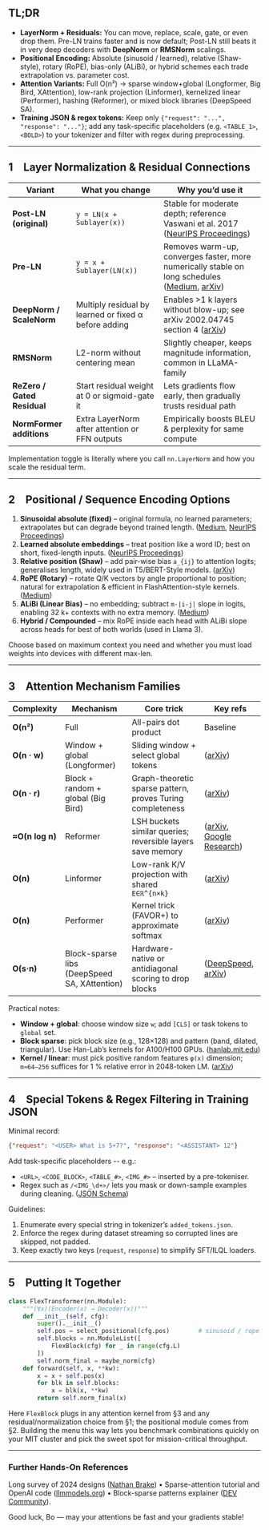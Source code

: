 ## TL;DR

* **LayerNorm + Residuals:** You can move, replace, scale, gate, or even drop them. Pre-LN trains faster and is now default; Post-LN still beats it in very deep decoders with **DeepNorm** or **RMSNorm** scalings.
* **Positional Encoding:** Absolute (sinusoid / learned), relative (Shaw-style), rotary (RoPE), bias-only (ALiBi), or hybrid schemes each trade extrapolation vs. parameter cost.
* **Attention Variants:** Full O(n²) → sparse window+global (Longformer, Big Bird, XAttention), low-rank projection (Linformer), kernelized linear (Performer), hashing (Reformer), or mixed block libraries (DeepSpeed SA).
* **Training JSON & regex tokens:** Keep only `{"request": "...", "response": "..."}`; add any task-specific placeholders (e.g. `<TABLE_1>`, `<BOLD>`) to your tokenizer and filter with regex during preprocessing.

---

## 1 Layer Normalization & Residual Connections

| Variant                     | What you change                                       | Why you’d use it                                                                                       |
| --------------------------- | ----------------------------------------------------- | ------------------------------------------------------------------------------------------------------ |
| **Post-LN (original)**      | `y = LN(x + Sublayer(x))`                             | Stable for moderate depth; reference Vaswani et al. 2017 ([NeurIPS Proceedings][1])                    |
| **Pre-LN**                  | `y = x + Sublayer(LN(x))`                             | Removes warm-up, converges faster, more numerically stable on long schedules ([Medium][2], [arXiv][3]) |
| **DeepNorm / ScaleNorm**    | Multiply residual by learned or fixed α before adding | Enables >1 k layers without blow-up; see arXiv 2002.04745 section 4 ([arXiv][3])                       |
| **RMSNorm**                 | L2-norm without centering mean                        | Slightly cheaper, keeps magnitude information, common in LLaMA-family                                  |
| **ReZero / Gated Residual** | Start residual weight at 0 or sigmoid-gate it         | Lets gradients flow early, then gradually trusts residual path                                         |
| **NormFormer additions**    | Extra LayerNorm after attention or FFN outputs        | Empirically boosts BLEU & perplexity for same compute                                                  |

Implementation toggle is literally where you call `nn.LayerNorm` and how you scale the residual term.

---

## 2 Positional / Sequence Encoding Options

1. **Sinusoidal absolute (fixed)** – original formula, no learned parameters; extrapolates but can degrade beyond trained length. ([Medium][4], [NeurIPS Proceedings][1])
2. **Learned absolute embeddings** – treat position like a word ID; best on short, fixed-length inputs. ([NeurIPS Proceedings][1])
3. **Relative position (Shaw)** – add pair-wise bias `a_{ij}` to attention logits; generalises length, widely used in T5/BERT-Style models. ([arXiv][5])
4. **RoPE (Rotary)** – rotate Q/K vectors by angle proportional to position; natural for extrapolation & efficient in FlashAttention-style kernels. ([Medium][6])
5. **ALiBi (Linear Bias)** – no embedding; subtract `m·|i-j|` slope in logits, enabling 32 k+ contexts with no extra memory. ([Medium][7])
6. **Hybrid / Compounded** – mix RoPE inside each head with ALiBi slope across heads for best of both worlds (used in Llama 3).

Choose based on maximum context you need and whether you must load weights into devices with different max-len.

---

## 3 Attention Mechanism Families

| Complexity      | Mechanism                                    | Core trick                                                 | Key refs                             |
| --------------- | -------------------------------------------- | ---------------------------------------------------------- | ------------------------------------ |
| **O(n²)**       | Full                                         | All-pairs dot product                                      | Baseline                             |
| **O(n · w)**    | Window + global (Longformer)                 | Sliding window  + select global tokens                     | ([arXiv][8])                         |
| **O(n · r)**    | Block + random + global (Big Bird)           | Graph-theoretic sparse pattern, proves Turing completeness | ([arXiv][9])                         |
| **≈O(n log n)** | Reformer                                     | LSH buckets similar queries; reversible layers save memory | ([arXiv][10], [Google Research][11]) |
| **O(n)**        | Linformer                                    | Low-rank K/V projection with shared `E∈ℝ^{n×k}`            | ([arXiv][12])                        |
| **O(n)**        | Performer                                    | Kernel trick (FAVOR+) to approximate softmax               | ([arXiv][13])                        |
| **O(s·n)**      | Block-sparse libs (DeepSpeed SA, XAttention) | Hardware-native  or antidiagonal scoring to drop blocks    | ([DeepSpeed][14], [arXiv][15])       |

Practical notes:

* **Window + global**: choose window size `w`; add `[CLS]` or task tokens to `global` set.
* **Block sparse**: pick block size (e.g., 128×128) and pattern (band, dilated, triangular). Use Han-Lab’s kernels for A100/H100 GPUs. ([hanlab.mit.edu][16])
* **Kernel / linear**: must pick positive random features `φ(x)` dimension; `m≈64–256` suffices for 1 % relative error in 2048-token LM. ([arXiv][13])

---

## 4 Special Tokens & Regex Filtering in Training JSON

Minimal record:

```json
{"request": "<USER> What is 5+7?", "response": "<ASSISTANT> 12"}
```

Add task-specific placeholders -- e.g.:

* `<URL>`, `<CODE_BLOCK>`, `<TABLE_#>`, `<IMG_#>` – inserted by a pre-tokeniser.
* Regex such as `/<IMG_\d+>/` lets you mask or down-sample examples during cleaning. ([JSON Schema][17])

Guidelines:

1. Enumerate every special string in tokenizer’s `added_tokens.json`.
2. Enforce the regex during dataset streaming so corrupted lines are skipped, not padded.
3. Keep exactly two keys (`request`, `response`) to simplify SFT/ILQL loaders.

---

## 5 Putting It Together

```python
class FlexTransformer(nn.Module):
    """(∀x)(Encoder(x) → Decoder(x))"""
    def __init__(self, cfg):
        super().__init__()
        self.pos = select_positional(cfg.pos)        # sinusoid / rope / alibi…
        self.blocks = nn.ModuleList([
            FlexBlock(cfg) for _ in range(cfg.L)
        ])
        self.norm_final = maybe_norm(cfg)
    def forward(self, x, **kw):
        x = x + self.pos(x)
        for blk in self.blocks:
            x = blk(x, **kw)
        return self.norm_final(x)
```

Here `FlexBlock` plugs in any attention kernel from §3 and any residual/normalization choice from §1; the positional module comes from §2. Building the menu this way lets you benchmark combinations quickly on your MIT cluster and pick the sweet spot for mission-critical throughput.

---

### Further Hands-On References

Long survey of 2024 designs ([Nathan Brake][18]) • Sparse-attention tutorial and OpenAI code ([llmmodels.org][19]) • Block-sparse patterns explainer ([DEV Community][20]).

Good luck, Bo — may your attentions be fast and your gradients stable!

[1]: https://papers.neurips.cc/paper/7181-attention-is-all-you-need.pdf?utm_source=chatgpt.com "[PDF] Attention is All you Need - NIPS papers"
[2]: https://sh-tsang.medium.com/review-pre-ln-transformer-on-layer-normalization-in-the-transformer-architecture-b6c91a89e9ab?utm_source=chatgpt.com "Review — Pre-LN Transformer: On Layer Normalization in the ..."
[3]: https://arxiv.org/pdf/2002.04745?utm_source=chatgpt.com "[PDF] On Layer Normalization in the Transformer Architecture - arXiv"
[4]: https://medium.com/%40shravankoninti/transformers-attention-is-all-you-need-positional-encoding-485dcc1019fe?utm_source=chatgpt.com "Transformers: Attention is all you need — Positional Encoding"
[5]: https://arxiv.org/abs/1803.02155?utm_source=chatgpt.com "Self-Attention with Relative Position Representations"
[6]: https://medium.com/ai-insights-cobet/rotary-positional-embeddings-a-detailed-look-and-comprehensive-understanding-4ff66a874d83?utm_source=chatgpt.com "Rotary Positional Embeddings: A Detailed Look and ... - Medium"
[7]: https://medium.com/%40pajakamy/alibi-attention-with-linear-biases-942abe042e9f?utm_source=chatgpt.com "ALiBi: Attention with Linear Biases | by Amy Pajak - Medium"
[8]: https://arxiv.org/abs/2004.05150?utm_source=chatgpt.com "Longformer: The Long-Document Transformer"
[9]: https://arxiv.org/abs/2007.14062?utm_source=chatgpt.com "Big Bird: Transformers for Longer Sequences"
[10]: https://arxiv.org/abs/2001.04451?utm_source=chatgpt.com "Reformer: The Efficient Transformer"
[11]: https://research.google/blog/reformer-the-efficient-transformer/?utm_source=chatgpt.com "Reformer: The Efficient Transformer - Google Research"
[12]: https://arxiv.org/abs/2006.04768?utm_source=chatgpt.com "[2006.04768] Linformer: Self-Attention with Linear Complexity - arXiv"
[13]: https://arxiv.org/abs/2009.14794?utm_source=chatgpt.com "[2009.14794] Rethinking Attention with Performers - arXiv"
[14]: https://www.deepspeed.ai/tutorials/sparse-attention/?utm_source=chatgpt.com "DeepSpeed Sparse Attention"
[15]: https://arxiv.org/html/2503.16428v1?utm_source=chatgpt.com "XAttention: Block Sparse Attention with Antidiagonal Scoring - arXiv"
[16]: https://hanlab.mit.edu/blog/block-sparse-attention?utm_source=chatgpt.com "Block Sparse Attention - MIT HAN Lab"
[17]: https://json-schema.org/understanding-json-schema/reference/regular_expressions?utm_source=chatgpt.com "Regular Expressions - JSON Schema"
[18]: https://www.natebrake.com/blog/2024/07-24-survey-of-attention?utm_source=chatgpt.com "Survey of Current Modified Transformer Attention Designs"
[19]: https://llmmodels.org/blog/sparse-attention-in-transformers-step-by-step-implementation/?utm_source=chatgpt.com "Sparse Attention in Transformers: Step-by-Step Implementation"
[20]: https://dev.to/nareshnishad/day-29-sparse-transformers-efficient-scaling-for-large-language-models-59j5?utm_source=chatgpt.com "Sparse Transformers: Efficient Scaling for Large Language Models"
